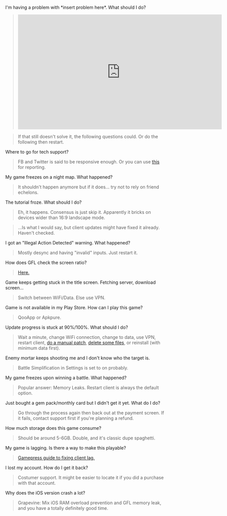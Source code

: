I'm having a problem with \*insert problem here*. What should I do?

> <iframe width="640" height="360" src="https://www.youtube.com/embed/p85xwZ_OLX0" frameborder="0" allowfullscreen></iframe>

> If that still doesn't solve it, the following questions could. Or do the following then restart.

Where to go for tech support?

> FB and Twitter is said to be responsive enough. Or you can use [this](https://forms.gle/bZNnQeh5sJaD3pim8) for reporting.

My game freezes on a night map. What happened?

> It shouldn't happen anymore but if it does... try not to rely on friend echelons.

The tutorial froze. What should I do?

> Eh, it happens. Consensus is just skip it. Apparently it bricks on devices wider than 16:9 landscape mode.

> ...Is what I would say, but client updates might have fixed it already. Haven't checked.

I got an "Illegal Action Detected" warning. What happened?

> Mostly desync and having "invalid" inputs. Just restart it.

How does GFL check the screen ratio?

> [Here.](https://www.reddit.com/r/girlsfrontline/comments/fgagxl/weekly_commanders_lounge_march_10_2020/fkegq2v/)

Game keeps getting stuck in the title screen. Fetching server, download screen...

> Switch between WiFi/Data. Else use VPN.

Game is not available in my Play Store. How can I play this game?

> QooApp or Apkpure.

Update progress is stuck at 90%/100%. What should I do?

> Wait a minute, change WiFi connection, change to data, use VPN, restart client, [do a manual patch](https://github.com/lloyddunamis/gfl_manualpatch/blob/main/FullResource_readme), [delete some files](https://twitter.com/Synexcu/status/1310117595094216709?s=19), or reinstall (with minimum data first).

Enemy mortar keeps shooting me and I don't know who the target is.

> Battle Simplification in Settings is set to on probably.

My game freezes upon winning a battle. What happened?

> Popular answer: Memory Leaks. Restart client is always the default option.

Just bought a gem pack/monthly card but I didn't get it yet. What do I do?

> Go through the process again then back out at the payment screen. If it fails, contact support first if you're planning a refund.

How much storage does this game consume?

> Should be around 5-6GB. Double, and it's classic dupe spaghetti.

My game is lagging. Is there a way to make this playable?

> [Gamepress guide to fixing client lag.](https://gamepress.gg/girlsfrontline/fixing-gfl-client-lag-possible-workarounds)

I lost my account. How do I get it back?

> Costumer support. It might be easier to locate it if you did a purchase with that account.

Why does the iOS version crash a lot?

> Grapevine: Mix iOS RAM overload prevention and GFL memory leak, and you have a totally definitely good time.